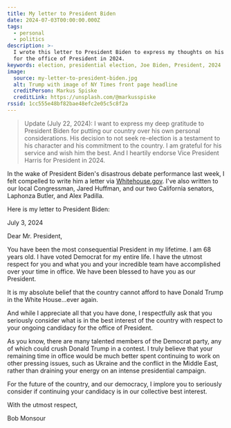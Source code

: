 ```yaml
---
title: My letter to President Biden
date: 2024-07-03T00:00:00.000Z
tags:
  - personal
  - politics
description: >-
  I wrote this letter to President Biden to express my thoughts on his candidacy
  for the office of President in 2024.
keywords: election, presidential election, Joe Biden, President, 2024
image:
  source: my-letter-to-president-biden.jpg
  alt: Trump with image of NY Times front page headline
  creditPerson: Markus Spiske
  creditLink: https://unsplash.com/@markusspiske
rssid: 1cc555e48bf82bae48efc2e05c5c8f2a
---
```


> Update (July 22, 2024): I want to express my deep gratitude to President Biden for putting our country over his own personal considerations. His decision to not seek re-election is a testament to his character and his commitment to the country. I am grateful for his service and wish him the best. And I heartily endorse Vice President Harris for President in 2024.

In the wake of President Biden's disastrous debate performance last week, I felt compelled to write him a letter via [Whitehouse.gov](https://www.whitehouse.gov/contact/share/). I've also written to our local Congressman, Jared Huffman, and our two California senators, Laphonza Butler, and Alex Padilla.

Here is my letter to President Biden:

July 3, 2024

Dear Mr. President,

You have been the most consequential President in my lifetime. I am 68 years old. I have voted Democrat for my entire life. I have the utmost respect for you and what you and your incredible team have accomplished over your time in office. We have been blessed to have you as our President.

It is my absolute belief that the country cannot afford to have Donald Trump in the White House...ever again.

And while I appreciate all that you have done, I respectfully ask that you seriously consider what is in the best interest of the country with respect to your ongoing candidacy for the office of President.

As you know, there are many talented members of the Democrat party, any of which could crush Donald Trump in a contest. I truly believe that your remaining time in office would be much better spent continuing to work on other pressing issues, such as Ukraine and the conflict in the Middle East, rather than draining your energy on an intense presidential campaign.

For the future of the country, and our democracy, I implore you to seriously consider if continuing your candidacy is in our collective best interest.

With the utmost respect,

Bob Monsour